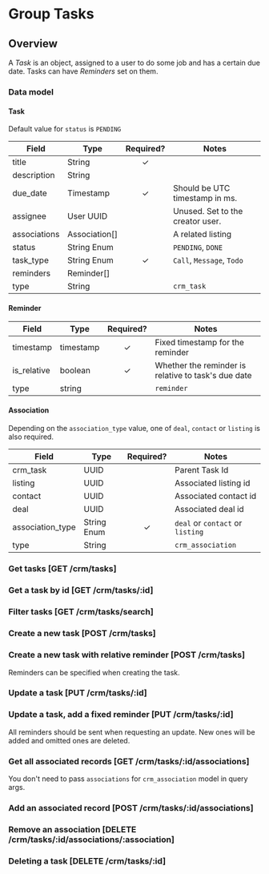 # Group Tasks

## Overview
A _Task_ is an object, assigned to a user to do some job and has a certain due date. Tasks can have _Reminders_ set on them.

### Data model

#### Task

Default value for `status` is `PENDING`

| Field        | Type          | Required? | Notes                            |
|--------------|---------------|:---------:|----------------------------------|
| title        | String        | ✓         |                                  |
| description  | String        |           |                                  |
| due_date     | Timestamp     | ✓         | Should be UTC timestamp in ms.   |
| assignee     | User UUID     |           | Unused. Set to the creator user. |
| associations | Association[] |           | A related listing                |
| status       | String Enum   |           | `PENDING`, `DONE`                |
| task_type    | String Enum   | ✓         | `Call`, `Message`, `Todo`        |
| reminders    | Reminder[]    |           |                                  |
| type         | String        |           | `crm_task`                       |

#### Reminder

| Field       | Type      | Required? | Notes                                               |
|-------------|-----------|:---------:|-----------------------------------------------------|
| timestamp   | timestamp | ✓         | Fixed timestamp for the reminder                    |
| is_relative | boolean   | ✓         | Whether the reminder is relative to task's due date |
| type        | string    |           | `reminder`                                          |

#### Association

Depending on the `association_type` value, one of `deal`, `contact` or `listing` is also required.

| Field            | Type        | Required? | Notes                            |
|------------------|-------------|:---------:|----------------------------------|
| crm_task         | UUID        |           | Parent Task Id                   |
| listing          | UUID        |           | Associated listing id            |
| contact          | UUID        |           | Associated contact id            |
| deal             | UUID        |           | Associated deal id               |
| association_type | String Enum | ✓         | `deal` or `contact` or `listing` |
| type             | String      |           | `crm_association`                |

### Get tasks [GET /crm/tasks]
<!-- include(tests/task/getForUser.md) -->

### Get a task by id [GET /crm/tasks/:id]
<!-- include(tests/task/getSingleTask.md) -->

### Filter tasks [GET /crm/tasks/search]
<!-- include(tests/task/filterByContact.md) -->

### Create a new task [POST /crm/tasks]
<!-- include(tests/task/create.md) -->

### Create a new task with relative reminder [POST /crm/tasks]

Reminders can be specified when creating the task.

<!-- include(tests/task/createAnotherTaskWithRelativeReminder.md) -->

### Update a task [PUT /crm/tasks/:id]
<!-- include(tests/task/updateTask.md) -->

### Update a task, add a fixed reminder [PUT /crm/tasks/:id]

All reminders should be sent when requesting an update. New ones will be added and omitted ones are deleted.

<!-- include(tests/task/addFixedReminder.md) -->

### Get all associated records [GET /crm/tasks/:id/associations]

You don't need to pass `associations` for `crm_association` model in query args.

<!-- include(tests/task/fetchAssociations.md) -->

### Add an associated record [POST /crm/tasks/:id/associations]
<!-- include(tests/task/addContactAssociation.md) -->

### Remove an association [DELETE /crm/tasks/:id/associations/:association]
<!-- include(tests/task/removeContactAssociation.md) -->

### Deleting a task [DELETE /crm/tasks/:id]
<!-- include(tests/task/remove.md) -->
